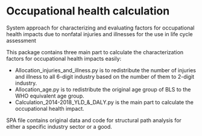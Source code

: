 # Occupational health calculation
System approach for characterizing and evaluating factors for occupational health impacts due to nonfatal injuries and illnesses for the use in life cycle assessment

This package contains three main part to calculate the characterization factors for occupational health impacts easily:

* Allocation_injuries_and_illness.py is to redistribute the number of injuries and illness to all 6-digit industry based on the number of them to 2-digit industry. 
* Allocation_age.py is to redistribute the original age group of BLS to the WHO equivalent age group. 
* Calculation_2014-2018_YLD_&_DALY.py is the main part to calculate the occupational health impact. 

SPA file contains original data and code for structural path analysis for either a specific industry sector or a good.
